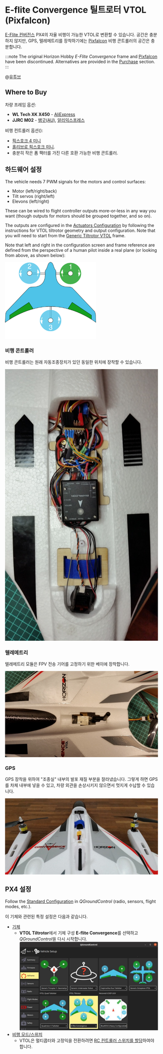 # E-flite Convergence 틸트로터 VTOL (Pixfalcon)

[E-Flite 컨버전스](https://youtu.be/HNedXQ_jhYo) PX4의 자율 비행이 가능한 VTOL로 변환할 수 있습니다. 공간은 충분하지 않지만, GPS, 텔레메트리를 장착하기에는 [Pixfalcon](../flight_controller/pixfalcon.md) 비행 콘트롤러의 공간은 충분합니다.

:::note
The original Horizon Hobby *E-Flite Convergence* frame and [Pixfalcon](../flight_controller/pixfalcon.md) have been discontinued. Alternatives are provided in the [Purchase](#where-to-buy) section. :::

@[유투브](https://youtu.be/E61P2f2WPNU)


## Where to Buy

차량 프레임 옵션:
- **WL Tech XK X450** - [AliExpress](https://www.aliexpress.com/item/1005001946025611.html)
- **JJRC M02** - [뱅굿(AU)](https://au.banggood.com/JJRC-M02-2_4G-6CH-450mm-Wingspan-EPO-Brushless-6-axis-Gyro-Aerobatic-RC-Airplane-RTF-3D-or-6G-Mode-Aircraft-p-1588201.html), [알리익스프레스](https://www.aliexpress.com/item/4001031497018.html)

비행 컨트롤러 옵션():
- [픽스호크 4 미니](../flight_controller/pixhawk4_mini.md)
- [홀리브로 픽스호크 미니](../flight_controller/pixhawk_mini.md).
- 충분히 작은 폼 팩터를 가진 다른 호환 가능한 비행 콘트롤러.

## 하드웨어 설정

The vehicle needs 7 PWM signals for the motors and control surfaces:
- Motor (left/right/back)
- Tilt servos (right/left)
- Elevons (left/right)

These can be wired to flight controller outputs more-or-less in any way you want (though outputs for motors should be grouped together, and so on).

The outputs are configured in the [Actuators Configuration](../config/actuators.md) by following the instructions for VTOL tiltrotor geometry and output configuration. Note that you will need to start from the [Generic Tiltrotor VTOL](../airframes/airframe_reference.md#vtol_vtol_tiltrotor_generic_tiltrotor_vtol) frame.

Note that left and right in the configuration screen and frame reference are defined from the perspective of a human pilot inside a real plane (or looking from above, as shown below):

<img src="../../assets/airframes/types/VTOLTiltRotor_eflite_convergence.svg" width="300px" />


### 비행 콘트롤러

비행 콘트롤러는 원래 자동조종장치가 있던 동일한 위치에 장착할 수 있습니다.

![Pixfalcon 장착](../../assets/airframes/vtol/eflite_convergence_pixfalcon/eflight_convergence_pixfalcon_mounting.jpg)

### 텔레메트리

텔레메트리 모듈은 FPV 전송 기어를 고정하기 위한 베이에 장착합니다.

![텔레메트리 장착](../../assets/airframes/vtol/eflite_convergence_pixfalcon/eflight_convergence_telemetry_module.jpg)

### GPS

GPS 장착을 위하여 "조종실" 내부의 발포 재질 부분을 잘라냈습니다. 그렇게 하면 GPS를 차체 내부에 넣을 수 있고, 차량 외관을 손상시키지 않으면서 멋지게 수납할 수 있습니다.

![GPS 장착](../../assets/airframes/vtol/eflite_convergence_pixfalcon/eflight_convergence_gps_mounting.jpg)


## PX4 설정

Follow the [Standard Configuration](../config/README.md) in *QGroundControl* (radio, sensors, flight modes, etc.).

이 기체와 관련된 특정 설정은 다음과 같습니다.
- [기체](../config/airframe.md)
  - **VTOL Tiltrotor**에서 기체 구성 **E-flite Convergence**를 선택하고 *QGroundControl*을 다시 시작합니다. ![QGroundControl 차량 설정 - 기체 선택 E-Flight](../../assets/airframes/vtol/eflite_convergence_pixfalcon/qgc_setup_airframe.jpg)
- [비행 모드/스위치](../config/flight_mode.md)
  - VTOL은 멀티콥터와 고정익을 전환하려면 [RC 컨트롤러 스위치를 할당](../config/flight_mode.md#what-flight-modes-and-switches-should-i-set)하여야 합니다.
